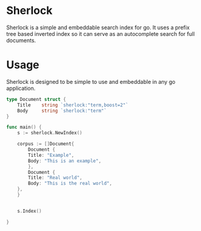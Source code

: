 
# Sherlock

Sherlock is a simple and embeddable search index for go.  It uses a prefix tree based inverted index so it can serve as an autocomplete search for full documents.


# Usage

Sherlock is designed to be simple to use and embeddable in any go application. 

```go
type Document struct {
	Title    string `sherlock:"term,boost=2"`
	Body     string `sherlock:"term"`
}

func main() {
    s := sherlock.NewIndex()

    corpus := []Document{
        Document {
        Title: "Example",
        Body: "This is an example",
        },
        Document {
        Title: "Real world",
        Body: "This is the real world",
    },
    }


    s.Index()

}
